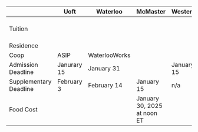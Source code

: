 
|                        | Uoft        | Waterloo      | McMaster                    | Western    | TMU              | Guelph |
| ---------------------- | ----------- | ------------- | --------------------------- | ---------- | ---------------- | ------ |
| Tuition                |             |               |                             |            | $7,236 - $9,749  |        |
| Residence              |             |               |                             |            |                  |        |
| Coop                   | ASIP        | WaterlooWorks |                             |            |                  |        |
| Admission Deadline     | Janurary 15 | January 31    |                             | January 15 | no clue          |        |
| Supplementary Deadline | February 3  | February 14   | January 15                  | n/a        | n/a              |        |
| Food Cost              |             |               | January 30, 2025 at noon ET |            | $5,092 to $6,920 |        |
